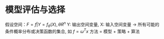 
# 模型评估与选择
假设空间：$F ={f|Y=f_\theta(X),\theta   R^n}$ Y: 输出空间变量, X: 输入空间变量 $\rightarrow$ 所有可能的条件概率分布或决策函数的集合, 如 $f = \omega^Tx$
方法 = 模型 + 策略 + 算法
<!--stackedit_data:
eyJoaXN0b3J5IjpbLTU5MTE5MDU4OCwtMTI4MzYzNDg2N119
-->